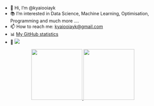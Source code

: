 - 👋 Hi, I’m @kyaiooiayk
- 📚 I’m interested in Data Science, Machine Learning, Optimisation, Programming and much more ....
- 📫 How to reach me: kyaiooiayk@gmail.com
- 📊 [My GitHub statistics](https://metrics.lecoq.io/about/kyaiooiayk)
- 👀 ![](https://komarev.com/ghpvc/?username=kyaiooiayk)


<p align="center">
<a href="https://github.com/JPedroBraganca">

<img height="160em" src="https://github-readme-stats-eight-theta.vercel.app/api?username=kyaiooiayk&show_icons=true&theme=algolia&include_all_commits=true&count_private=true"/>
  
<img height="160em" src="https://github-readme-stats-eight-theta.vercel.app/api/top-langs/?username=kyaiooiayk&layout=compact&langs_count=8&theme=algolia"/>
</a>
</p>



